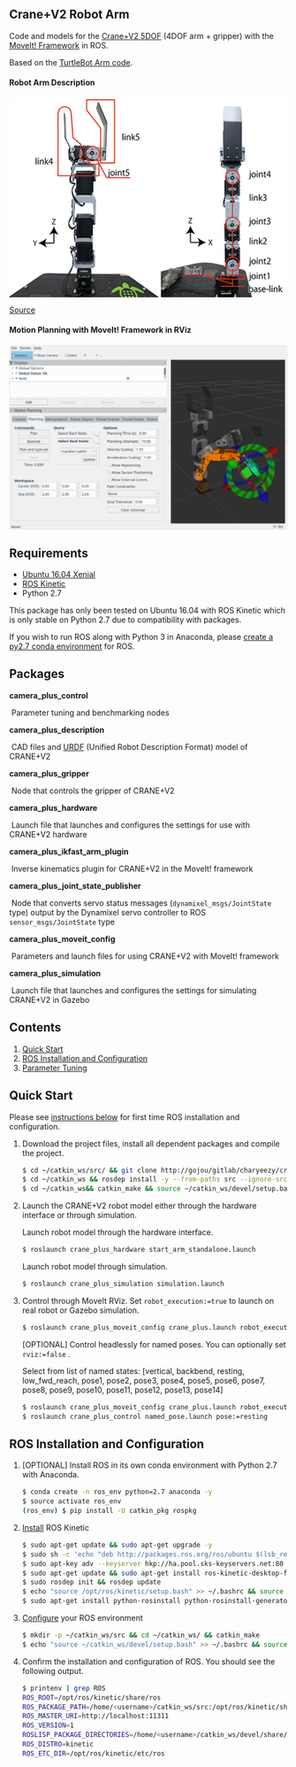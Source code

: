 

## Crane+V2 Robot Arm

Code and models for the [Crane+V2 5DOF](https://www.rt-net.jp/products/cranep2?lang=en) (4DOF arm + gripper) with the [MoveIt! Framework](http://moveit.ros.org/) in ROS.

Based on the [TurtleBot Arm code](https://github.com/turtlebot/turtlebot_arm).



#### Robot Arm Description

<div style="width:image width px; font-size:80%; text-align:center;">
<img src="imgs/cranev2_tf.png" width="600" align="middle"/></div>


[Source](https://www.rt-shop.jp/blog/archives/6711)

#### Motion Planning with MoveIt! Framework in RViz 

<div style="width:image width px; font-size:80%; text-align:center;">
<img src="imgs/cranev2_rviz.png" width="600" align="middle"/></div>


## Requirements

- [Ubuntu 16.04 Xenial](http://releases.ubuntu.com/16.04/)
- [ROS Kinetic](http://wiki.ros.org/kinetic/Installation/Ubuntu)
- Python 2.7

This package has only been tested on Ubuntu 16.04 with ROS Kinetic which is only stable on Python 2.7 due to compatibility with packages. 

If you wish to run ROS along with Python 3 in Anaconda, please [create a py2.7 conda environment](https://www.youtube.com/watch?v=EMF20z-gT5s) for ROS.

## Packages

**camera_plus_control**

​	Parameter tuning and benchmarking nodes

**camera_plus_description**

​	CAD files and [URDF](http://wiki.ros.org/urdf) (Unified Robot Description Format) model of CRANE+V2

**camera_plus_gripper**

​	Node that controls the gripper of CRANE+V2

**camera_plus_hardware**

​	Launch file that launches and configures the settings for use with CRANE+V2 hardware

**camera_plus_ikfast_arm_plugin**

​	Inverse kinematics plugin for CRANE+V2 in the MoveIt! framework

**camera_plus_joint_state_publisher**

​	Node that converts servo status messages (`dynamixel_msgs/JointState` type) output by the Dynamixel servo controller to ROS `sensor_msgs/JointState` type

**camera_plus_moveit_config**

​	Parameters and launch files for using CRANE+V2 with MoveIt! framework

**camera_plus_simulation**

​	Launch file that launches and configures the settings for simulating CRANE+V2 in Gazebo



## Contents

1. [Quick Start](#quick-start)
2. [ROS Installation and Configuration](#ros-installation-and-configuration)
3. [Parameter Tuning](./crane_plus_control/README.md)

## Quick Start

Please see [instructions below](#ros-installation-and-configuration) for first time ROS installation and configuration.


1. Download the project files, install all dependent packages and compile the project.

    ```bash
    $ cd ~/catkin_ws/src/ && git clone http://gojou/gitlab/charyeezy/crane_plus_v2_motion_planning.git && pip install -r requirements.txt
    $ cd ~/catkin_ws && rosdep install -y --from-paths src --ignore-src --rosdistro kinetic 
    $ cd ~/catkin_ws&& catkin_make && source ~/catkin_ws/devel/setup.bash
    ```

2. Launch the CRANE+V2 robot model either through the hardware interface or through simulation.

    Launch robot model through the hardware interface.

    ```bash
    $ roslaunch crane_plus_hardware start_arm_standalone.launch
    ```

    Launch robot model through simulation.

    ```bash
    $ roslaunch crane_plus_simulation simulation.launch
    ```

3. Control through MoveIt RViz.  Set `robot_execution:=true` to launch on real robot or Gazebo simulation.

    ```bash
    $ roslaunch crane_plus_moveit_config crane_plus.launch robot_execution:=true
    ```

    [OPTIONAL] Control headlessly for named poses. You can optionally set `rviz:=false` .

    Select from list of named states: [vertical, backbend, resting, low_fwd_reach, pose1, pose2, pose3, pose4, pose5, pose6, pose7, pose8, pose9, pose10, pose11, pose12, pose13, pose14]

    ```bash
    $ roslaunch crane_plus_moveit_config crane_plus.launch robot_execution:=true rviz:=false
    $ roslaunch crane_plus_control named_pose.launch pose:=resting
    ```



## ROS Installation and Configuration

1. [OPTIONAL] Install ROS in its own conda environment with Python 2.7 with Anaconda. 

    ```bash
    $ conda create -n ros_env python=2.7 anaconda -y
    $ source activate ros_env
    (ros_env) $ pip install -U catkin_pkg rospkg
    ```

2. [Install](http://wiki.ros.org/kinetic/Installation/Ubuntu) ROS Kinetic 

    ```bash
    $ sudo apt-get update && sudo apt-get upgrade -y
    $ sudo sh -c 'echo "deb http://packages.ros.org/ros/ubuntu $(lsb_release -sc) main" > /etc/apt/sources.list.d/ros-latest.list'
    $ sudo apt-key adv --keyserver hkp://ha.pool.sks-keyservers.net:80 --recv-key 421C365BD9FF1F717815A3895523BAEEB01FA116
    $ sudo apt-get update && sudo apt-get install ros-kinetic-desktop-full -y
    $ sudo rosdep init && rosdep update
    $ echo "source /opt/ros/kinetic/setup.bash" >> ~/.bashrc && source ~/.bashrc
    $ sudo apt-get install python-rosinstall python-rosinstall-generator python-wstool build-essential -y
    ```

3. [Configure](http://wiki.ros.org/ROS/Tutorials/InstallingandConfiguringROSEnvironment) your ROS environment

    ```bash
    $ mkdir -p ~/catkin_ws/src && cd ~/catkin_ws/ && catkin_make
    $ echo "source ~/catkin_ws/devel/setup.bash" >> ~/.bashrc && source ~/.bashrc
    ```

4. Confirm the installation and configuration of ROS. You should see the following output.

    ```bash
    $ printenv | grep ROS
    ROS_ROOT=/opt/ros/kinetic/share/ros
    ROS_PACKAGE_PATH=/home/<username>/catkin_ws/src:/opt/ros/kinetic/share
    ROS_MASTER_URI=http://localhost:11311
    ROS_VERSION=1
    ROSLISP_PACKAGE_DIRECTORIES=/home/<username>/catkin_ws/devel/share/common-lisp
    ROS_DISTRO=kinetic
    ROS_ETC_DIR=/opt/ros/kinetic/etc/ros
    ```

